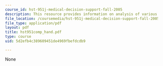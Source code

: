 ```yaml
---
course_id: hst-951j-medical-decision-support-fall-2005
description: This resource provides information on analysis of various algorithms.
file_location: /coursemedia/hst-951j-medical-decision-support-fall-2005/5d2efb4c389609451de4969fbefdcdb9_hst951comp_hand.pdf
file_type: application/pdf
layout: pdf
title: hst951comp_hand.pdf
type: course
uid: 5d2efb4c389609451de4969fbefdcdb9

---
```

None